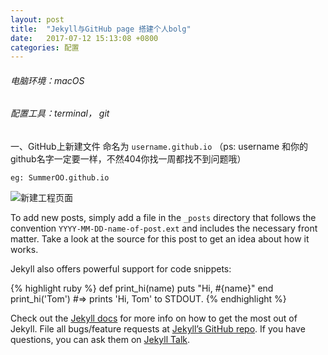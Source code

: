 ```yaml
---
layout: post
title:  "Jekyll与GitHub page 搭建个人bolg"
date:   2017-07-12 15:13:08 +0800
categories: 配置
---
```


###### 电脑环境：macOS 

###### 配置工具：terminal， git

一、GitHub上新建文件 
命名为 `username.github.io`  （ps: username 和你的github名字一定要一样，不然404你找一周都找不到问题哦） 

`eg: SummerOO.github.io`

![新建工程页面](file:///Users/xiuxiu/Desktop/屏幕快照%202017-07-18%2011.35.39.png)

To add new posts, simply add a file in the `_posts` directory that follows the convention `YYYY-MM-DD-name-of-post.ext` and includes the necessary front matter. Take a look at the source for this post to get an idea about how it works.

Jekyll also offers powerful support for code snippets:

{% highlight ruby %}
def print_hi(name)
  puts "Hi, #{name}"
end
print_hi('Tom')
#=> prints 'Hi, Tom' to STDOUT.
{% endhighlight %}

Check out the [Jekyll docs][jekyll-docs] for more info on how to get the most out of Jekyll. File all bugs/feature requests at [Jekyll’s GitHub repo][jekyll-gh]. If you have questions, you can ask them on [Jekyll Talk][jekyll-talk].

[jekyll-docs]: https://jekyllrb.com/docs/home
[jekyll-gh]:   https://github.com/jekyll/jekyll
[jekyll-talk]: https://talk.jekyllrb.com/


